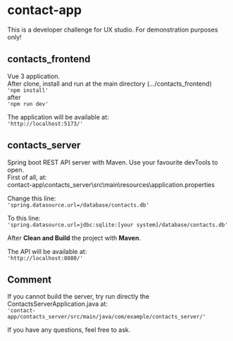 # contact-app
This is a developer challenge for UX studio. For demonstration purposes only!

## contacts_frontend
Vue 3 application.\
After clone, install and run at the main directory (.../contacts_frontend)\
`'npm install'` \
after\
`'npm run dev'`

The application will be available at:\
`'http://localhost:5173/'`

## contacts_server
Spring boot REST API server with Maven. Use your favourite devTools to open.\
First of all, at: \
contact-app\contacts_server\src\main\resources\application.properties 

Change this line:\
`'spring.datasource.url=/database/contacts.db'`

To this line:\
`'spring.datasource.url=jdbc:sqlite:[your system]/database/contacts.db'`

After **Clean and Build** the project with **Maven**.

The API will be available at:\
`'http://localhost:8080/'`

## Comment
If you cannot build the server, try run directly the ContactsServerApplication.java at:\
`'contact-app/contacts_server/src/main/java/com/example/contacts_server/'`

If you have any questions, feel free to ask.

